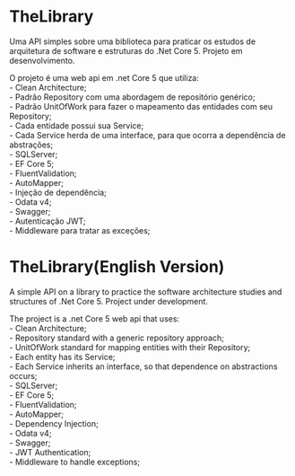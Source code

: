 # TheLibrary
Uma API simples sobre uma biblioteca para praticar os estudos de arquitetura de software e estruturas do .Net Core 5.
Projeto em desenvolvimento.

O projeto é uma web api em .net Core 5 que utiliza:   
	- Clean Architecture;  
	- Padrão Repository com uma abordagem de repositório genérico;  
	- Padrão UnitOfWork para fazer o mapeamento das entidades com seu Repository;  
	- Cada entidade possui sua Service;  
	- Cada Service herda de uma interface, para que ocorra a dependência de abstrações;  
	- SQLServer;  
	- EF Core 5;  
	- FluentValidation;  
	- AutoMapper;  
	- Injeção de dependência;  
	- Odata v4;  
	- Swagger;  
	- Autenticação JWT;  
	- Middleware para tratar as exceções;  


# TheLibrary(English Version)
A simple API on a library to practice the software architecture studies and structures of .Net Core 5.
Project under development.

The project is a .net Core 5 web api that uses:  
	- Clean Architecture;  
	- Repository standard with a generic repository approach;  
	- UnitOfWork standard for mapping entities with their Repository;  
	- Each entity has its Service;  
	- Each Service inherits an interface, so that dependence on abstractions occurs;  
	- SQLServer;  
	- EF Core 5;  
	- FluentValidation;  
	- AutoMapper;  
	- Dependency Injection;  
	- Odata v4;  
	- Swagger;  
	- JWT Authentication;  
	- Middleware to handle exceptions;  
